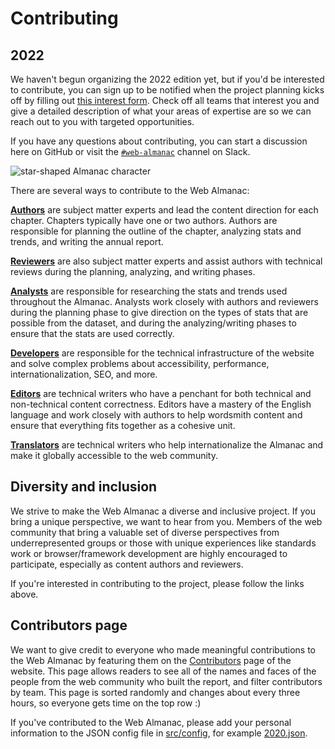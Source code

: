 # Contributing

## 2022

We haven't begun organizing the 2022 edition yet, but if you'd be interested to contribute, you can sign up to be notified when the project planning kicks off by filling out [this interest form](https://forms.gle/Bb2ZZj6Yw5RnJHbj8). Check off all teams that interest you and give a detailed description of what your areas of expertise are so we can reach out to you with targeted opportunities.

If you have any questions about contributing, you can start a discussion here on GitHub or visit the [`#web-almanac`](https://join.slack.com/t/httparchive/shared_invite/zt-45sgwmnb-eDEatOhqssqNAKxxOSLAaA) channel on Slack.


<!--
## 2021
Thanks for your interest in contributing to the Web Almanac! We're currently developing the 2021 edition and actively looking for contributors! If you'd like to contribute to a specific chapter, please see [the list of open chapters](https://github.com/HTTPArchive/almanac.httparchive.org/issues/2167). We're also looking for contributors to join the [translators](https://github.com/HTTPArchive/almanac.httparchive.org/issues/923), [developers](https://github.com/HTTPArchive/almanac.httparchive.org/issues/2172), and [designers](https://github.com/HTTPArchive/almanac.httparchive.org/issues/2173) teams.
-->
![star-shaped Almanac character](https://almanac.httparchive.org/static/images/avatars/0.jpg)

There are several ways to contribute to the Web Almanac:

**[Authors](https://github.com/HTTPArchive/almanac.httparchive.org/wiki/Authors'-Guide)** are subject matter experts and lead the content direction for each chapter. Chapters typically have one or two authors. Authors are responsible for planning the outline of the chapter, analyzing stats and trends, and writing the annual report.

**[Reviewers](https://github.com/HTTPArchive/almanac.httparchive.org/wiki/Reviewers'-Guide)** are also subject matter experts and assist authors with technical reviews during the planning, analyzing, and writing phases.

**[Analysts](https://github.com/HTTPArchive/almanac.httparchive.org/wiki/Analysts'-Guide)** are responsible for researching the stats and trends used throughout the Almanac. Analysts work closely with authors and reviewers during the planning phase to give direction on the types of stats that are possible from the dataset, and during the analyzing/writing phases to ensure that the stats are used correctly.

**[Developers](https://github.com/HTTPArchive/almanac.httparchive.org/wiki/Developers'-Guide)** are responsible for the technical infrastructure of the website and solve complex problems about accessibility, performance, internationalization, SEO, and more.

**[Editors](https://github.com/HTTPArchive/almanac.httparchive.org/wiki/Editors'-Guide)** are technical writers who have a penchant for both technical and non-technical content correctness. Editors have a mastery of the English language and work closely with authors to help wordsmith content and ensure that everything fits together as a cohesive unit.

**[Translators](https://github.com/HTTPArchive/almanac.httparchive.org/wiki/Translators'-Guide)** are technical writers who help internationalize the Almanac and make it globally accessible to the web community.

## Diversity and inclusion

We strive to make the Web Almanac a diverse and inclusive project. If you bring a unique perspective, we want to hear from you. Members of the web community that bring a valuable set of diverse perspectives from underrepresented groups or those with unique experiences like standards work or browser/framework development are highly encouraged to participate, especially as content authors and reviewers.

If you're interested in contributing to the project, please follow the links above.

## Contributors page

We want to give credit to everyone who made meaningful contributions to the Web Almanac by featuring them on the [Contributors](https://almanac.httparchive.org/en/2020/contributors) page of the website. This page allows readers to see all of the names and faces of the people from the web community who built the report, and filter contributors by team. This page is sorted randomly and changes about every three hours, so everyone gets time on the top row :)

If you've contributed to the Web Almanac, please add your personal information to the JSON config file in [src/config](https://github.com/HTTPArchive/almanac.httparchive.org/tree/main/src/config), for example [2020.json](https://github.com/HTTPArchive/almanac.httparchive.org/blob/main/src/config/2020.json).

